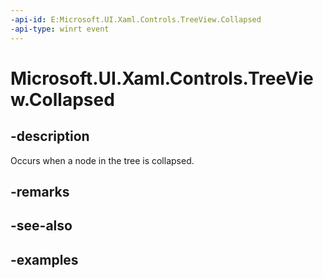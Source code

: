 ```yaml
---
-api-id: E:Microsoft.UI.Xaml.Controls.TreeView.Collapsed
-api-type: winrt event
---
```

<!-- Event syntax.
public event TypedEventHandler Collapsed<TreeView, TreeViewCollapsedEventArgs>
-->

# Microsoft.UI.Xaml.Controls.TreeView.Collapsed


## -description

Occurs when a node in the tree is collapsed.


## -remarks


## -see-also


## -examples


